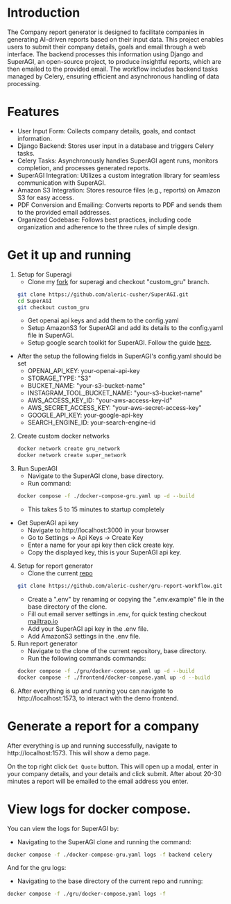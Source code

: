 # Introduction

The Company report generator is designed to facilitate companies in generating AI-driven reports based on their input data. This project enables users to submit their company details, goals and email through a web interface. The backend processes this information using Django and SuperAGI, an open-source project, to produce insightful reports, which are then emailed to the provided email. The workflow includes backend tasks managed by Celery, ensuring efficient and asynchronous handling of data processing.

# Features

- User Input Form: Collects company details, goals, and contact information.
- Django Backend: Stores user input in a database and triggers Celery tasks.
- Celery Tasks: Asynchronously handles SuperAGI agent runs, monitors completion, and processes generated reports.
- SuperAGI Integration: Utilizes a custom integration library for seamless communication with SuperAGI.
- Amazon S3 Integration: Stores resource files (e.g., reports) on Amazon S3 for easy access.
- PDF Conversion and Emailing: Converts reports to PDF and sends them to the provided email addresses.
- Organized Codebase: Follows best practices, including code organization and adherence to the three rules of simple design.


# Get it up and running

1. Setup for Superagi
    - Clone my [fork](https://github.com/aleric-cusher/SuperAGI.git) for superagi and checkout "custom_gru" branch.
    ```bash
    git clone https://github.com/aleric-cusher/SuperAGI.git
    cd SuperAGI
    git checkout custom_gru
    ```
    - Get openai api keys and add them to the config.yaml
    - Setup AmazonS3 for SuperAGI and add its details to the config.yaml file in SuperAGI.
    - Setup google search toolkit for SuperAGI. Follow the guide [here](https://superagi.com/docs/Toolkit/SuperAGI%20Toolkits/google_search/).
- After the setup the following fields in SuperAGI's config.yaml should be set
    - OPENAI_API_KEY: your-openai-api-key
    - STORAGE_TYPE: "S3"
    - BUCKET_NAME: "your-s3-bucket-name"
    - INSTAGRAM_TOOL_BUCKET_NAME: "your-s3-bucket-name"
    - AWS_ACCESS_KEY_ID: "your-aws-access-key-id"
    - AWS_SECRET_ACCESS_KEY: "your-aws-secret-access-key"
    - GOOGLE_API_KEY: your-google-api-key
    - SEARCH_ENGINE_ID: your-search-engine-id
2. Create custom docker networks
    ```bash
    docker network create gru_network
    docker network create super_network
    ```
3. Run SuperAGI
    - Navigate to the SuperAGI clone, base directory.
    - Run command:
    ```bash
    docker compose -f ./docker-compose-gru.yaml up -d --build
    ```
    - This takes 5 to 15 minutes to startup completely
- Get SuperAGI api key
    - Navigate to http://localhost:3000 in your browser
    - Go to Settings -> Api Keys -> Create Key
    - Enter a name for your api key then click create key.
    - Copy the displayed key, this is your SuperAGI api key.
4. Setup for report generator
    - Clone the current [repo](https://github.com/aleric-cusher/gru-report-workflow.git)
    ```bash
    git clone https://github.com/aleric-cusher/gru-report-workflow.git
    ```
    - Create a ".env" by renaming or copying the ".env.example" file in the base directory of the clone.
    - Fill out email server settings in .env, for quick testing checkout [mailtrap.io](https://mailtrap.io/)
    - Add your SuperAGI api key in the .env file.
    - Add AmazonS3 settings in the .env file.
5. Run report generator
    - Navigate to the clone of the current repository, base directory.
    - Run the following commands commands:
    ```bash
    docker compose -f ./gru/docker-compose.yaml up -d --build
    docker compose -f ./frontend/docker-compose.yaml up -d --build
    ```
6. After everything is up and running you can navigate to http://localhost:1573, to interact with the demo frontend.

# Generate a report for a company

After everything is up and running successfully, navigate to http://localhost:1573.
This will show a demo page.

On the top right click `Get Quote` button. This will open up a modal, enter in your company details, and your details and click submit.
After about 20-30 minutes a report will be emailed to the email address you enter.

# View logs for docker compose.

You can view the logs for SuperAGI by:
- Navigating to the SuperAGI clone and running the command:
```bash
docker compose -f ./docker-compose-gru.yaml logs -f backend celery
```

And for the gru logs:
- Navigating to the base directory of the current repo and running:
```bash
docker compose -f ./gru/docker-compose.yaml logs -f
```
